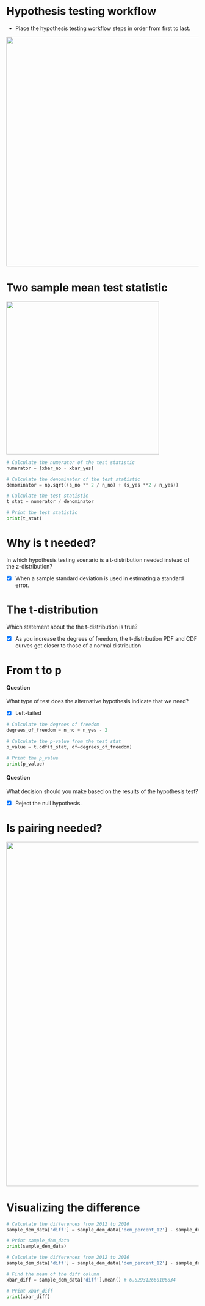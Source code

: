 # Hypothesis testing workflow
- Place the hypothesis testing workflow steps in order from first to last.
<img src="https://user-images.githubusercontent.com/51888893/212311586-97b68a15-5e09-4543-b19f-b20426e1fcb6.png" width=600px>

# Two sample mean test statistic
<img src="https://user-images.githubusercontent.com/51888893/212313025-f808a8ee-030c-4918-b6b2-2b9079d3b4bd.png" width=400px>

```py
# Calculate the numerator of the test statistic
numerator = (xbar_no - xbar_yes)

# Calculate the denominator of the test statistic
denominator = np.sqrt((s_no ** 2 / n_no) + (s_yes **2 / n_yes))

# Calculate the test statistic
t_stat = numerator / denominator

# Print the test statistic
print(t_stat)
```
# Why is t needed?
In which hypothesis testing scenario is a t-distribution needed instead of the z-distribution?
- [x] When a sample standard deviation is used in estimating a standard error.
# The t-distribution
Which statement about the the t-distribution is true?
- [x] As you increase the degrees of freedom, the t-distribution PDF and CDF curves get closer to those of a normal distribution
# From t to p
#### Question
What type of test does the alternative hypothesis indicate that we need?
- [x] Left-tailed
```py
# Calculate the degrees of freedom
degrees_of_freedom = n_no + n_yes - 2

# Calculate the p-value from the test stat
p_value = t.cdf(t_stat, df=degrees_of_freedom)

# Print the p_value
print(p_value)
```
#### Question
What decision should you make based on the results of the hypothesis test?
- [x] Reject the null hypothesis.
# Is pairing needed?
<img src="https://user-images.githubusercontent.com/51888893/212322854-f3735fa4-4709-4901-9423-7021bac2ad73.png" width=900px>

# Visualizing the difference
```py
# Calculate the differences from 2012 to 2016
sample_dem_data['diff'] = sample_dem_data['dem_percent_12'] - sample_dem_data['dem_percent_16']

# Print sample_dem_data
print(sample_dem_data)
```
```py
# Calculate the differences from 2012 to 2016
sample_dem_data['diff'] = sample_dem_data['dem_percent_12'] - sample_dem_data['dem_percent_16']

# Find the mean of the diff column
xbar_diff = sample_dem_data['diff'].mean() # 6.829312660106834

# Print xbar_diff
print(xbar_diff)
```
